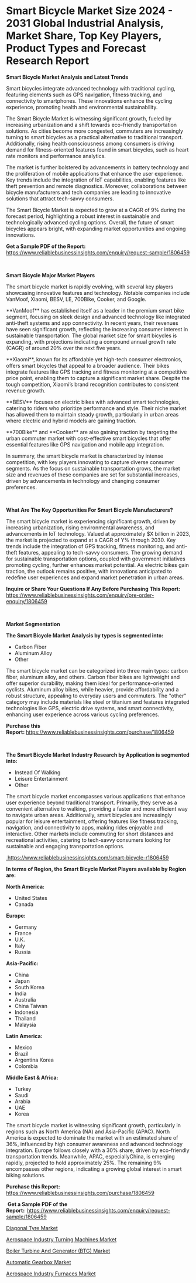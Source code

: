 <p><h1>Smart Bicycle Market Size 2024 - 2031 Global Industrial Analysis, Market Share, Top Key Players, Product Types and Forecast Research Report</h1></p><p><strong>Smart Bicycle Market Analysis and Latest Trends</strong></p>
<p><p>Smart bicycles integrate advanced technology with traditional cycling, featuring elements such as GPS navigation, fitness tracking, and connectivity to smartphones. These innovations enhance the cycling experience, promoting health and environmental sustainability.</p><p>The Smart Bicycle Market is witnessing significant growth, fueled by increasing urbanization and a shift towards eco-friendly transportation solutions. As cities become more congested, commuters are increasingly turning to smart bicycles as a practical alternative to traditional transport. Additionally, rising health consciousness among consumers is driving demand for fitness-oriented features found in smart bicycles, such as heart rate monitors and performance analytics.</p><p>The market is further bolstered by advancements in battery technology and the proliferation of mobile applications that enhance the user experience. Key trends include the integration of IoT capabilities, enabling features like theft prevention and remote diagnostics. Moreover, collaborations between bicycle manufacturers and tech companies are leading to innovative solutions that attract tech-savvy consumers.</p><p>The Smart Bicycle Market is expected to grow at a CAGR of 9% during the forecast period, highlighting a robust interest in sustainable and technologically advanced cycling options. Overall, the future of smart bicycles appears bright, with expanding market opportunities and ongoing innovations.</p></p>
<p><strong>Get a Sample PDF of the Report:&nbsp;</strong> <a href="https://www.reliablebusinessinsights.com/enquiry/request-sample/1806459?utm_campaign=1094&utm_medium=2&utm_source=Github&utm_content=ia&utm_term=01112024&utm_id=smart-bicycle">https://www.reliablebusinessinsights.com/enquiry/request-sample/1806459</a></p>
<p>&nbsp;</p>
<p><strong>Smart Bicycle Major Market Players</strong></p>
<p><p>The smart bicycle market is rapidly evolving, with several key players showcasing innovative features and technology. Notable companies include VanMoof, Xiaomi, BESV, LE, 700Bike, Cooker, and Google. </p><p>**VanMoof** has established itself as a leader in the premium smart bike segment, focusing on sleek design and advanced technology like integrated anti-theft systems and app connectivity. In recent years, their revenues have seen significant growth, reflecting the increasing consumer interest in sustainable transportation. The global market size for smart bicycles is expanding, with projections indicating a compound annual growth rate (CAGR) of around 20% over the next five years.</p><p>**Xiaomi**, known for its affordable yet high-tech consumer electronics, offers smart bicycles that appeal to a broader audience. Their bikes integrate features like GPS tracking and fitness monitoring at a competitive price point, enabling them to capture a significant market share. Despite the tough competition, Xiaomi’s brand recognition contributes to consistent revenue growth.</p><p>**BESV** focuses on electric bikes with advanced smart technologies, catering to riders who prioritize performance and style. Their niche market has allowed them to maintain steady growth, particularly in urban areas where electric and hybrid models are gaining traction.</p><p>**700Bike** and **Cooker** are also gaining traction by targeting the urban commuter market with cost-effective smart bicycles that offer essential features like GPS navigation and mobile app integration.</p><p>In summary, the smart bicycle market is characterized by intense competition, with key players innovating to capture diverse consumer segments. As the focus on sustainable transportation grows, the market size and revenues of these companies are set for substantial increases, driven by advancements in technology and changing consumer preferences.</p></p>
<p>&nbsp;</p>
<p><strong>What Are The Key Opportunities For Smart Bicycle Manufacturers?</strong></p>
<p><p>The smart bicycle market is experiencing significant growth, driven by increasing urbanization, rising environmental awareness, and advancements in IoT technology. Valued at approximately $X billion in 2023, the market is projected to expand at a CAGR of Y% through 2030. Key trends include the integration of GPS tracking, fitness monitoring, and anti-theft features, appealing to tech-savvy consumers. The growing demand for sustainable transportation options, coupled with government initiatives promoting cycling, further enhances market potential. As electric bikes gain traction, the outlook remains positive, with innovations anticipated to redefine user experiences and expand market penetration in urban areas.</p></p>
<p><strong>Inquire or Share Your Questions If Any Before Purchasing This Report:</strong> <a href="https://www.reliablebusinessinsights.com/enquiry/pre-order-enquiry/1806459?utm_campaign=1094&utm_medium=2&utm_source=Github&utm_content=ia&utm_term=01112024&utm_id=smart-bicycle">https://www.reliablebusinessinsights.com/enquiry/pre-order-enquiry/1806459</a></p>
<p>&nbsp;</p>
<p><strong>Market Segmentation</strong></p>
<p><strong>The Smart Bicycle Market Analysis by types is segmented into:</strong></p>
<p><ul><li>Carbon Fiber</li><li>Aluminum Alloy</li><li>Other</li></ul></p>
<p><p>The smart bicycle market can be categorized into three main types: carbon fiber, aluminum alloy, and others. Carbon fiber bikes are lightweight and offer superior durability, making them ideal for performance-oriented cyclists. Aluminum alloy bikes, while heavier, provide affordability and a robust structure, appealing to everyday users and commuters. The "other" category may include materials like steel or titanium and features integrated technologies like GPS, electric drive systems, and smart connectivity, enhancing user experience across various cycling preferences.</p></p>
<p><strong>Purchase this Report:&nbsp;</strong><a href="https://www.reliablebusinessinsights.com/purchase/1806459?utm_campaign=1094&utm_medium=2&utm_source=Github&utm_content=ia&utm_term=01112024&utm_id=smart-bicycle">https://www.reliablebusinessinsights.com/purchase/1806459</a></p>
<p>&nbsp;</p>
<p><strong>The Smart Bicycle Market Industry Research by Application is segmented into:</strong></p>
<p><ul><li>Instead Of Walking</li><li>Leisure Entertainment</li><li>Other</li></ul></p>
<p><p>The smart bicycle market encompasses various applications that enhance user experience beyond traditional transport. Primarily, they serve as a convenient alternative to walking, providing a faster and more efficient way to navigate urban areas. Additionally, smart bicycles are increasingly popular for leisure entertainment, offering features like fitness tracking, navigation, and connectivity to apps, making rides enjoyable and interactive. Other markets include commuting for short distances and recreational activities, catering to tech-savvy consumers looking for sustainable and engaging transportation options.</p></p>
<p><a href="https://www.reliablebusinessinsights.com/smart-bicycle-r1806459?utm_campaign=1094&utm_medium=2&utm_source=Github&utm_content=ia&utm_term=01112024&utm_id=smart-bicycle">&nbsp;https://www.reliablebusinessinsights.com/smart-bicycle-r1806459</a></p>
<p><strong>In terms of Region, the Smart Bicycle Market Players available by Region are:</strong></p>
<p>
    <p> <strong> North America: </strong>
        <ul>
            <li>United States</li>
            <li>Canada</li>
        </ul>
        </p> 
    <p> <strong> Europe: </strong>
        <ul>
            <li>Germany</li>
            <li>France</li>
            <li>U.K.</li>
            <li>Italy</li>
            <li>Russia</li>
        </ul>
        </p> 
    <p> <strong> Asia-Pacific: </strong>
        <ul>
            <li>China</li>
            <li>Japan</li>
            <li>South Korea</li>
            <li>India</li>
            <li>Australia</li>
            <li>China Taiwan</li>
            <li>Indonesia</li>
            <li>Thailand</li>
            <li>Malaysia</li>
        </ul>
        </p> 
    <p> <strong> Latin America: </strong>
        <ul>
            <li>Mexico</li>
            <li>Brazil</li>
            <li>Argentina Korea</li>
            <li>Colombia</li>
        </ul>
        </p> 
    <p> <strong> Middle East & Africa: </strong>
        <ul>
            <li>Turkey</li>
            <li>Saudi</li>
            <li>Arabia</li>
            <li>UAE</li>
            <li>Korea</li>
        </ul>
    </p>
    </p>
<p><p>The smart bicycle market is witnessing significant growth, particularly in regions such as North America (NA) and Asia-Pacific (APAC). North America is expected to dominate the market with an estimated share of 36%, influenced by high consumer awareness and advanced technology integration. Europe follows closely with a 30% share, driven by eco-friendly transportation trends. Meanwhile, APAC, especiallyChina, is emerging rapidly, projected to hold approximately 25%. The remaining 9% encompasses other regions, indicating a growing global interest in smart biking solutions.</p></p>
<p><strong>Purchase this Report: </strong><a href="https://www.reliablebusinessinsights.com/purchase/1806459?utm_campaign=1094&utm_medium=2&utm_source=Github&utm_content=ia&utm_term=01112024&utm_id=smart-bicycle">https://www.reliablebusinessinsights.com/purchase/1806459</a></p>
<p>&nbsp;<strong>Get a Sample PDF of the Report:&nbsp;&nbsp;</strong><a href="https://www.reliablebusinessinsights.com/enquiry/request-sample/1806459?utm_campaign=1094&utm_medium=2&utm_source=Github&utm_content=ia&utm_term=01112024&utm_id=smart-bicycle">https://www.reliablebusinessinsights.com/enquiry/request-sample/1806459</a></p>
<p><strong></strong></p>
<p><p><a href="https://github.com/rieuydbalon3b/Market-Research-Report-List-1/blob/main/diagonal-tyre-market.md?utm_campaign=1094&utm_medium=2&utm_source=Github&utm_content=ia&utm_term=01112024&utm_id=smart-bicycle">Diagonal Tyre Market</a></p><p><a href="https://www.linkedin.com/pulse/insights-aerospace-industry-turning-machines-market-financial-pfpzc?utm_campaign=1094&utm_medium=2&utm_source=Github&utm_content=ia&utm_term=01112024&utm_id=smart-bicycle">Aerospace Industry Turning Machines Market</a></p><p><a href="https://issuu.com/reportprime-2/docs/boiler-turbine-and-generator-btg-ma_f99fff53bb382b?utm_campaign=1094&utm_medium=2&utm_source=Github&utm_content=ia&utm_term=01112024&utm_id=smart-bicycle">Boiler Turbine And Generator (BTG) Market</a></p><p><a href="https://github.com/kiara3n0pau/Market-Research-Report-List-1/blob/main/automatic-gearbox-market.md?utm_campaign=1094&utm_medium=2&utm_source=Github&utm_content=ia&utm_term=01112024&utm_id=smart-bicycle">Automatic Gearbox Market</a></p><p><a href="https://www.linkedin.com/pulse/global-aerospace-industry-furnaces-market-product-types-applications-rmi2e?utm_campaign=1094&utm_medium=2&utm_source=Github&utm_content=ia&utm_term=01112024&utm_id=smart-bicycle">Aerospace Industry Furnaces Market</a></p></p>